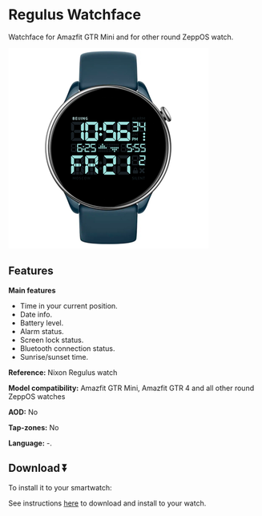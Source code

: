 # Regulus Watchface
Watchface for Amazfit GTR Mini and for other round ZeppOS watch.

![demo](./demo-gtr-mini.png)

## Features

**Main features**
- Time in your current position.
- Date info.
- Battery level.
- Alarm status.
- Screen lock status.
- Bluetooth connection status.
- Sunrise/sunset time.

**Reference:** Nixon Regulus watch

**Model compatibility:** Amazfit GTR Mini, Amazfit GTR 4 and all other round ZeppOS watches

**AOD:** No

**Tap-zones:** No

**Language:** -.

## Download ⏬

To install it to your smartwatch:

See instructions [here](https://github.com/novvember/amazfit-watchfaces/blob/main/README.md) to download and install to your watch.
